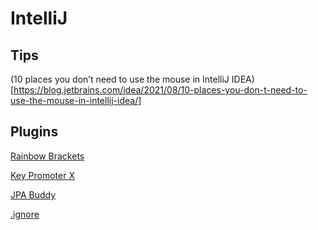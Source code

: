 # IntelliJ

## Tips

(10 places you don’t need to use the mouse in IntelliJ IDEA)[https://blog.jetbrains.com/idea/2021/08/10-places-you-don-t-need-to-use-the-mouse-in-intellij-idea/]



## Plugins

[Rainbow Brackets](https://plugins.jetbrains.com/plugin/10080-rainbow-brackets)

[Key Promoter X](https://plugins.jetbrains.com/plugin/9792-key-promoter-x)

[JPA Buddy](https://www.jpa-buddy.com/)

[.ignore](https://plugins.jetbrains.com/plugin/7495--ignore)
